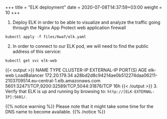 +++
title = "ELK deployment"
date = 2020-07-08T14:37:59+03:00
weight = 10
+++


1. Deploy ELK in order to be able to visualize and analyze the traffic going through the Nginx App Protect web application firewall

```
kubectl apply -f files/6waf/elk.yaml
```

2. In order to connect to our ELK pod, we will need to find the public address of this service:  

```
kubectl get svc elk-web
```

{{< output >}}
NAME      TYPE           CLUSTER-IP      EXTERNAL-IP                                                                  PORT(S)                                        AGE
elk-web   LoadBalancer   172.20.179.34   a28bd2d8c94214ae0b512274daa06211-2103709514.eu-central-1.elb.amazonaws.com   5601:32471/TCP,9200:32589/TCP,5044:31876/TCP   16h
{{< /output >}}
3. Verify that ELK is up and running by browsing to: `http://[ELK-EXTERNAL-IP]:5601/`.  

{{% notice warning %}}
Please note that it might take some time for the DNS name to become available.
{{% /notice %}}

